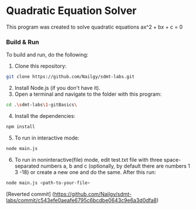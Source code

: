# Quadratic Equation Solver

This program was created to solve quadratic equations ax^2 + bx + c = 0

### Build & Run

To build and run, do the following:

1. Clone this repository:

```bash
git clone https://github.com/Nailgy/sdmt-labs.git
```

2. Install Node.js (if you don't have it).
3. Open a terminal and navigate to the folder with this program:

```bash
cd .\sdmt-labs\1-gitBasics\
```

4. Install the dependencies:

```bash
npm install
```

5. To run in interactive mode:

```bash
node main.js
```

6. To run in noninteractive(file) mode, edit test.txt file with three space-separated numbers a, b and c (optionally, by default there are numbers 1 3 -18) or create a new one and do the same. After this run:

```bash
node main.js <path-to-your-file>
```

[Reverted commit] (https://github.com/Nailgy/sdmt-labs/commit/c543efe0aeafe6795c6bcdbe0643c9e6a3d0dfa8)
